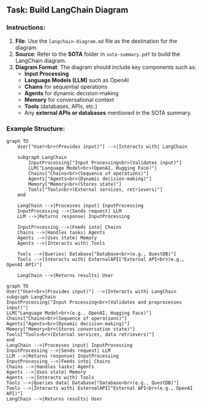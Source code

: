 ## Task: Build LangChain Diagram

### Instructions:
1. **File**: Use the `langchain-diagram.md` file as the destination for the diagram.
2. **Source**: Refer to the **SOTA** folder in `sota-summary.pdf` to build the LangChain diagram.
3. **Diagram Format**: The diagram should include key components such as:
   - **Input Processing**
   - **Language Models (LLM)** such as OpenAI
   - **Chains** for sequential operations
   - **Agents** for dynamic decision-making
   - **Memory** for conversational context
   - **Tools** (databases, APIs, etc.)
   - Any **external APIs or databases** mentioned in the SOTA summary.
   
### Example Structure:

```mermaid
graph TD
    User["User<br>(Provides input)"] -->|Interacts with| LangChain

    subgraph LangChain
        InputProcessing["Input Processing<br>(Validates input)"]
        LLM["Language Model<br>(OpenAI, Hugging Face)"]
        Chains["Chains<br>(Sequence of operations)"]
        Agents["Agents<br>(Dynamic decision-making)"]
        Memory["Memory<br>(Stores state)"]
        Tools["Tools<br>(External services, retrievers)"]
    end

    LangChain -->|Processes input| InputProcessing
    InputProcessing -->|Sends request| LLM
    LLM -->|Returns response| InputProcessing

    InputProcessing -->|Feeds into| Chains
    Chains -->|Handles tasks| Agents
    Agents -->|Uses state| Memory
    Agents -->|Interacts with| Tools

    Tools -->|Queries| Database["Database<br>(e.g., QuestDB)"]
    Tools -->|Interacts with| ExternalAPI["External API<br>(e.g., OpenAI API)"]

    LangChain -->|Returns results| User
```


```mermaid
graph TD
User["User<br>(Provides input)"] -->|Interacts with| LangChain
subgraph LangChain
InputProcessing["Input Processing<br>(Validates and preprocesses input)"]
LLM["Language Model<br>(e.g., OpenAI, Hugging Face)"]
Chains["Chains<br>(Sequence of operations)"]
Agents["Agents<br>(Dynamic decision-making)"]
Memory["Memory<br>(Stores conversation state)"]
Tools["Tools<br>(External services, data retrievers)"]
end
LangChain -->|Processes input| InputProcessing
InputProcessing -->|Sends request| LLM
LLM -->|Returns response| InputProcessing
InputProcessing -->|Feeds into| Chains
Chains -->|Handles tasks| Agents
Agents -->|Uses state| Memory
Agents -->|Interacts with| Tools
Tools -->|Queries data| Database["Database<br>(e.g., QuestDB)"]
Tools -->|Interacts with| ExternalAPI["External API<br>(e.g., OpenAI API)"]
LangChain -->|Returns results| User

